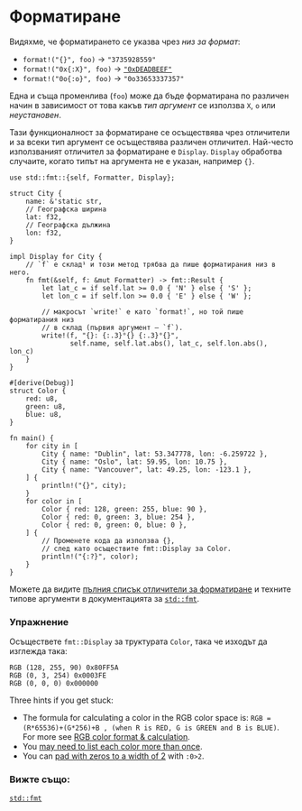 # Форматиране 

Видяхме, че форматирането се указва чрез *низ за формат*:

* `format!("{}", foo)` -> `"3735928559"`
* `format!("0x{:X}", foo)` -> [`"0xDEADBEEF"`][deadbeef]
* `format!("0o{:o}", foo)` -> `"0o33653337357"`

Една и съща променлива (`foo`) може да бъде форматирана по различен начин в
зависимост от това какъв *тип аргумент* се използва `X`, `o` или *неустановен*.

Тази функционалност за форматиране се осъществява чрез отличители и за всеки
тип аргумент се осъществява различен отличител. Най-често използваният
отличител за форматиране е `Display`. `Display` обработва случаите, когато типът
на аргумента не е указан, например `{}`.

```rust,editable
use std::fmt::{self, Formatter, Display};

struct City {
    name: &'static str,
    // Географска ширина
    lat: f32,
    // Географска дължина
    lon: f32,
}

impl Display for City {
    // `f` е склад¹ и този метод трябва да пише форматирания низ в него.
    fn fmt(&self, f: &mut Formatter) -> fmt::Result {
        let lat_c = if self.lat >= 0.0 { 'N' } else { 'S' };
        let lon_c = if self.lon >= 0.0 { 'E' } else { 'W' };

        // макросът `write!` е като `format!`, но той пише форматирания низ
        // в склад (първия аргумент – `f`).
        write!(f, "{}: {:.3}°{} {:.3}°{}",
               self.name, self.lat.abs(), lat_c, self.lon.abs(), lon_c)
    }
}

#[derive(Debug)]
struct Color {
    red: u8,
    green: u8,
    blue: u8,
}

fn main() {
    for city in [
        City { name: "Dublin", lat: 53.347778, lon: -6.259722 },
        City { name: "Oslo", lat: 59.95, lon: 10.75 },
        City { name: "Vancouver", lat: 49.25, lon: -123.1 },
    ] {
        println!("{}", city);
    }
    for color in [
        Color { red: 128, green: 255, blue: 90 },
        Color { red: 0, green: 3, blue: 254 },
        Color { red: 0, green: 0, blue: 0 },
    ] {
        // Променете кода да използва {},
        // след като осъществите fmt::Display за Color.
        println!("{:?}", color);
    }
}
```

Можете да видите [пълния списък отличители за форматиране][fmt_traits] и
техните типове аргументи в документацията за [`std::fmt`][fmt].

### Упражнение

Осъществете `fmt::Display` за труктурата `Color`, така че изходът да изглежда
така:

```text
RGB (128, 255, 90) 0x80FF5A
RGB (0, 3, 254) 0x0003FE
RGB (0, 0, 0) 0x000000
```

Three hints if you get stuck:

* The formula for calculating a color in the RGB color space is:
`RGB = (R*65536)+(G*256)+B , (when R is RED, G is GREEN and B is BLUE)`.
For more see [RGB color format & calculation][rgb_color].
* You [may need to list each color more than once][named_parameters].
* You can [pad with zeros to a width of 2][fmt_width] with `:0>2`.

### Вижте също:

[`std::fmt`][fmt]

[rgb_color]: https://www.rapidtables.com/web/color/RGB_Color.html#rgb-format
[named_parameters]: https://doc.rust-lang.org/std/fmt/#named-parameters
[deadbeef]: https://en.wikipedia.org/wiki/Deadbeef#Magic_debug_values
[fmt]: https://doc.rust-lang.org/std/fmt/
[fmt_traits]: https://doc.rust-lang.org/std/fmt/#formatting-traits
[fmt_width]: https://doc.rust-lang.org/std/fmt/#width
